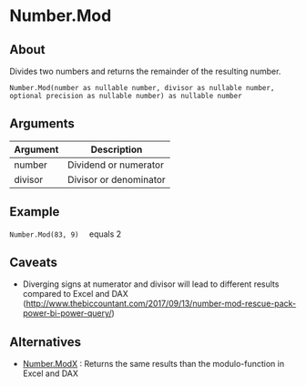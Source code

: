 # Number.Mod

## About

Divides two numbers and returns the remainder of the resulting number.

```Number.Mod(number as nullable number, divisor as nullable number, optional precision as nullable number) as nullable number ```


## Arguments

| Argument | Description |
| ------------------------- | --------------------------------- |
| number                    | Dividend or numerator             |
| divisor                   | Divisor or denominator            |

## Example

```Number.Mod(83, 9)  ```   equals 2 



## Caveats
- Diverging signs at numerator and divisor will lead to different results compared to Excel and DAX (http://www.thebiccountant.com/2017/09/13/number-mod-rescue-pack-power-bi-power-query/) 


## Alternatives
- [Number.ModX](../Number.ModX.pq) : Returns the same results than the modulo-function in Excel and DAX 
